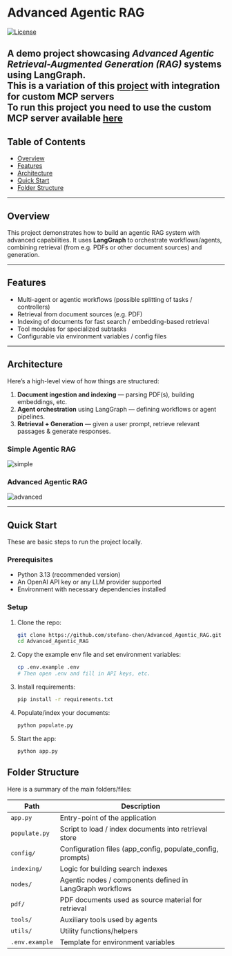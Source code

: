 # Advanced Agentic RAG

[![License](https://img.shields.io/badge/license-MIT-blue.svg)](LICENSE)  


A demo project showcasing *Advanced Agentic Retrieval-Augmented Generation (RAG)* systems using **LangGraph**.\
This is a variation of this [project](https://github.com/stefano-chen/Advanced_Agentic_RAG.git) with integration for custom MCP servers\
To run this project you need to use the custom MCP server available [here](https://github.com/stefano-chen/MCP_Server_Demo.git)
---

## Table of Contents

- [Overview](#overview)  
- [Features](#features)  
- [Architecture](#architecture)  
- [Quick Start](#quick-start)  
- [Folder Structure](#folder-structure)  

---

## Overview

This project demonstrates how to build an agentic RAG system with advanced capabilities. It uses **LangGraph** to orchestrate workflows/agents, combining retrieval (from e.g. PDFs or other document sources) and generation.

---

## Features

- Multi-agent or agentic workflows (possible splitting of tasks / controllers)  
- Retrieval from document sources (e.g. PDF)  
- Indexing of documents for fast search / embedding-based retrieval  
- Tool modules for specialized subtasks  
- Configurable via environment variables / config files  

---

## Architecture

Here’s a high-level view of how things are structured:

1. **Document ingestion and indexing** — parsing PDF(s), building embeddings, etc.  
2. **Agent orchestration** using LangGraph — defining workflows or agent pipelines.  
3. **Retrieval + Generation** — given a user prompt, retrieve relevant passages & generate responses.  

### Simple Agentic RAG
![simple](graph_simple.png)

### Advanced Agentic RAG
![advanced](graph_advance.png)

---

## Quick Start

These are basic steps to run the project locally.

### Prerequisites

- Python 3.13 (recommended version)  
- An OpenAI API key or any LLM provider supported  
- Environment with necessary dependencies installed  

### Setup

1. Clone the repo:

   ```bash
   git clone https://github.com/stefano-chen/Advanced_Agentic_RAG.git
   cd Advanced_Agentic_RAG
   ```
2. Copy the example env file and set environment variables:
    ```bash
    cp .env.example .env
    # Then open .env and fill in API keys, etc.
    ```
3. Install requirements:
    ```bash
    pip install -r requirements.txt
    ```
4. Populate/index your documents:
    ```bash
    python populate.py
    ```
5. Start the app:
    ```
    python app.py
    ```

## Folder Structure

Here is a summary of the main folders/files:

| Path           | Description                                               |
| -------------- | --------------------------------------------------------- |
| `app.py`       | Entry-point of the application                            |
| `populate.py`  | Script to load / index documents into retrieval store     |
| `config/`      | Configuration files (app_config, populate_config, prompts)|
| `indexing/`    | Logic for building search indexes              |
| `nodes/`       | Agentic nodes / components defined in LangGraph workflows |
| `pdf/`         | PDF documents used as source material for retrieval       |
| `tools/`       | Auxiliary tools used by agents             |
| `utils/`       | Utility functions/helpers                                 |
| `.env.example` | Template for environment variables                        |

